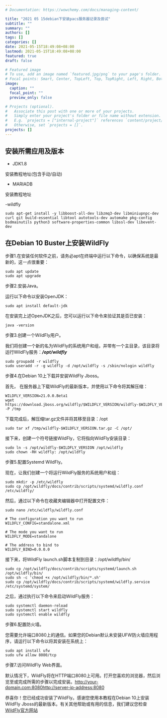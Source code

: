 ```yaml
---
# Documentation: https://wowchemy.com/docs/managing-content/

title: "2021 05 15debian下安装pacs服务器记录及尝试"
subtitle: ""
summary: ""
authors: []
tags: []
categories: []
date: 2021-05-15T18:49:08+08:00
lastmod: 2021-05-15T18:49:08+08:00
featured: true
draft: false

# Featured image
# To use, add an image named `featured.jpg/png` to your page's folder.
# Focal points: Smart, Center, TopLeft, Top, TopRight, Left, Right, BottomLeft, Bottom, BottomRight.
image:
  caption: ""
  focal_point: ""
  preview_only: false

# Projects (optional).
#   Associate this post with one or more of your projects.
#   Simply enter your project's folder or file name without extension.
#   E.g. `projects = ["internal-project"]` references `content/project/deep-learning/index.md`.
#   Otherwise, set `projects = []`.
projects: []
---
```

## 安装所需应用及版本

- JDK1.8

安装教程地址(包含手动/自动)

- MARIADB

安装教程地址

-wildfly


```
sudo apt-get install -y libboost-all-dev libzmq3-dev libminiupnpc-dev curl git build-essential libtool autotools-dev automake pkg-config bsdmainutils python3 software-properties-common libssl-dev libevent-dev
```


## 在Debian 10 Buster上安装WildFly

步骤1.在安装任何软件之前，请务必apt在终端中运行以下命令，以确保系统是最新的，这一点很重要：

```
sudo apt update
sudo apt upgrade
```


步骤2.安装Java。

运行以下命令以安装OpenJDK：

```
sudo apt install default-jdk
```

在安装完上述OpenJDK之后，您可以运行以下命令来验证其是否已安装：

```
java -version
```

步骤3.创建一个WildFly用户。

我们将创建一个新的名为WildFly的系统用户和组，并带有一个主目录，该目录将运行WildFly服务：***/opt/wildfly***

```
sudo groupadd -r wildfly
sudo useradd -r -g wildfly -d /opt/wildfly -s /sbin/nologin wildfly
```

步骤4.在Debian 10上下载并安装WildFly Jboss。

首先， 在服务器上下载WildFly的最新版本，并使用以下命令将其解压缩：

```
WILDFLY_VERSION=21.0.0.Beta1
wget https://download.jboss.org/wildfly/$WILDFLY_VERSION/wildfly-$WILDFLY_VERSION.tar.gz -P /tmp
```

下载完成后，解压缩tar.gz文件并将其移至目录：/opt

```
sudo tar xf /tmp/wildfly-$WILDFLY_VERSION.tar.gz -C /opt/
```

接下来，创建一个符号链接WildFly，它将指向WildFly安装目录：

```
sudo ln -s /opt/wildfly-$WILDFLY_VERSION /opt/wildfly
sudo chown -RH wildfly: /opt/wildfly

```

步骤5.配置Systemd WildFly。

现在，让我们创建一个将运行WildFly服务的系统用户和组：

```
sudo mkdir -p /etc/wildfly
sudo cp /opt/wildfly/docs/contrib/scripts/systemd/wildfly.conf /etc/wildfly/
```

然后，通过以下命令在收藏夹编辑器中打开配置文件：


```
sudo nano /etc/wildfly/wildfly.conf
```

```
# The configuration you want to run
WILDFLY_CONFIG=standalone.xml

# The mode you want to run
WILDFLY_MODE=standalone

# The address to bind to
WILDFLY_BIND=0.0.0.0
```

接下来，将WildFly launch.sh脚本复制到目录：/opt/wildfly/bin/


```
sudo cp /opt/wildfly/docs/contrib/scripts/systemd/launch.sh /opt/wildfly/bin/
sudo sh -c 'chmod +x /opt/wildfly/bin/*.sh'
sudo cp /opt/wildfly/docs/contrib/scripts/systemd/wildfly.service /etc/systemd/system/
```

之后，通过执行以下命令来启动WildFly服务：

```
sudo systemctl daemon-reload
sudo systemctl start wildfly
sudo systemctl enable wildfly
```

步骤6.配置防火墙。

您需要允许端口8080上的通信。如果您的Debian默认未安装UFW防火墙应用程序，请运行以下命令以将其安装在系统上：


```
sudo apt install ufw
sudo ufw allow 8080/tcp
```

步骤7.访问WildFly Web界面。

默认情况下，WildFly将在HTTP端口8080上可用。打开您喜欢的浏览器，然后浏览至或完成所需的步骤以完成安装。http://your-domain.com:8080http://server-ip-address:8080

恭喜你！您已经成功安装了WildFly。感谢您使用本教程在Debian 10上安装WildFly Jboss的最新版本。有关其他帮助或有用的信息，我们建议您检查[WildFly官方网站](https://www.wildfly.org/)
